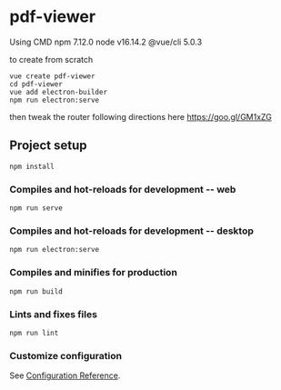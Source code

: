 # pdf-viewer

Using CMD 
npm 7.12.0
node v16.14.2
@vue/cli 5.0.3


to create from scratch 
```
vue create pdf-viewer
cd pdf-viewer
vue add electron-builder
npm run electron:serve
```

then tweak the router 
following directions here
https://goo.gl/GM1xZG


## Project setup
```
npm install
```

### Compiles and hot-reloads for development -- web
```
npm run serve
```

### Compiles and hot-reloads for development -- desktop
```
npm run electron:serve
```

### Compiles and minifies for production
```
npm run build
```

### Lints and fixes files
```
npm run lint
```

### Customize configuration
See [Configuration Reference](https://cli.vuejs.org/config/).
